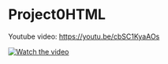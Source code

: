 # Project0HTML
 
 Youtube video: https://youtu.be/cbSC1KyaAOs
 
[![Watch the video](https://img.youtube.com/vi/cbSC1KyaAOs/maxresdefault.jpg)](https://youtu.be/cbSC1KyaAOs)
